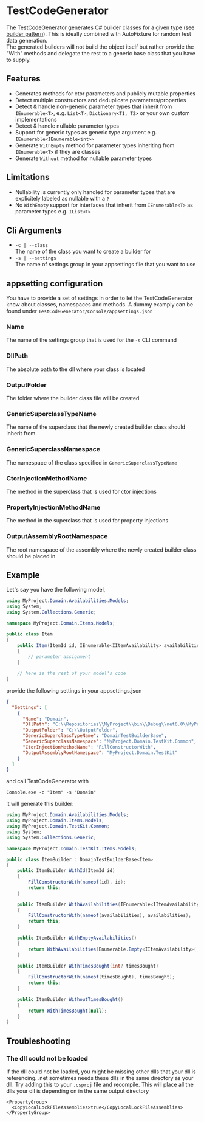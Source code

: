 # TestCodeGenerator
The TestCodeGenerator generates C# builder classes for a given type (see [builder pattern](https://refactoring.guru/design-patterns/builder)). This is ideally combined with AutoFixture for random test data generation.<br/>
The generated builders will not build the object itself but rather provide the "With" methods and delegate the rest to a generic base class that you have to supply.

## Features
- Generates methods for ctor parameters and publicly mutable properties
- Detect multiple constructors and deduplicate parameters/properties
- Detect & handle non-generic parameter types that inherit from `IEnumerable<T>`, e.g. `List<T>`, `Dictionary<T1, T2>` or your own custom implementations
- Detect & handle nullable parameter types
- Support for generic types as generic type argument e.g. `IEnumerable<IEnumerable<int>>`
- Generate `WithEmpty` method for parameter types inheriting from `IEnumerable<T>` if they are classes
- Generate `Without` method for nullable parameter types

## Limitations
- Nullability is currently only handled for parameter types that are explicitely labeled as nullable with a `?`
- No `WithEmpty` support for interfaces that inherit from `IEnumerable<T>` as parameter types e.g. `IList<T>`

## Cli Arguments
- `-c | --class` <br/>
The name of the class you want to create a builder for
- `-s | --settings` <br/>
The name of settings group in your appsettings file that you want to use

## appsetting configuration
You have to provide a set of settings in order to let the TestCodeGenerator know about classes, namespaces and methods. A dummy examply can be found under `TestCodeGenerator/Console/appsettings.json`

### Name
The name of the settings group that is used for the `-s` CLI command

### DllPath
The absolute path to the dll where your class is located

### OutputFolder
The folder where the builder class file will be created

### GenericSuperclassTypeName
The name of the superclass that the newly created builder class should inherit from

### GenericSuperclassNamespace
The namespace of the class specified in `GenericSuperclassTypeName`

### CtorInjectionMethodName
The method in the superclass that is used for ctor injections

### PropertyInjectionMethodName
The method in the superclass that is used for property injections

### OutputAssemblyRootNamespace
The root namespace of the assembly where the newly created builder class should be placed in


## Example
Let's say you have the following model,

```c#
using MyProject.Domain.Availabilities.Models;
using System;
using System.Collections.Generic;

namespace MyProject.Domain.Items.Models;

public class Item
{
    public Item(ItemId id, IEnumerable<IItemAvailability> availabilities, int? timesBought)
    {
        // parameter assignment
    }

    // here is the rest of your model's code
}
```

provide the following settings in your appsettings.json

```json
{
  "Settings": [
    {
      "Name": "Domain",
      "DllPath": "C:\\Repositories\\MyProject\\bin\\Debug\\net6.0\\MyProject.Domain.dll",
      "OutputFolder": "C:\\OutputFolder",
      "GenericSuperclassTypeName": "DomainTestBuilderBase",
      "GenericSuperclassNamespace": "MyProject.Domain.TestKit.Common",
      "CtorInjectionMethodName": "FillConstructorWith",
      "OutputAssemblyRootNamespace": "MyProject.Domain.TestKit"
    }
  ]
}
```

and call TestCodeGenerator with

```
Console.exe -c "Item" -s "Domain"
```

it will generate this builder:

```c#
using MyProject.Domain.Availabilities.Models;
using MyProject.Domain.Items.Models;
using MyProject.Domain.TestKit.Common;
using System;
using System.Collections.Generic;

namespace MyProject.Domain.TestKit.Items.Models;

public class ItemBuilder : DomainTestBuilderBase<Item>
{
    public ItemBuilder WithId(ItemId id)
    {
        FillConstructorWith(nameof(id), id);
        return this;
    }

    public ItemBuilder WithAvailabilities(IEnumerable<IItemAvailability> availabilities)
    {
        FillConstructorWith(nameof(availabilities), availabilities);
        return this;
    }

    public ItemBuilder WithEmptyAvailabilities()
    {
        return WithAvailabilities(Enumerable.Empty<IItemAvailability>());
    }

    public ItemBuilder WithTimesBought(int? timesBought)
    {
        FillConstructorWith(nameof(timesBought), timesBought);
        return this;
    }

    public ItemBuilder WithoutTimesBought()
    {
        return WithTimesBought(null);
    }
}
```

## Troubleshooting

### The dll could not be loaded
If the dll could not be loaded, you might be missing other dlls that your dll is referencing. .net sometimes needs these dlls in the same directory as your dll. Try adding this to your `.csproj` file and recompile. This will place all the dlls your dll is depending on in the same output directory
```
<PropertyGroup>
  <CopyLocalLockFileAssemblies>true</CopyLocalLockFileAssemblies>
</PropertyGroup>
```